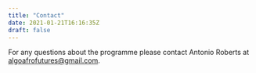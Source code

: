 ```yaml
---
title: "Contact"
date: 2021-01-21T16:16:35Z
draft: false
---
```


For any questions about the programme please contact Antonio Roberts at algoafrofutures@gmail.com.
